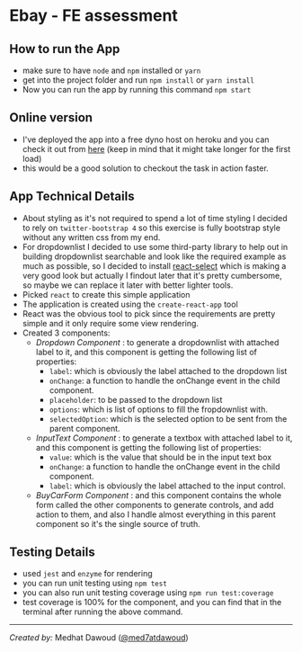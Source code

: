 # Ebay - FE assessment

## How to run the App
* make sure to have `node` and `npm` installed or `yarn`
* get into the project folder and run `npm install` or `yarn install`
* Now you can run the app by running this command `npm start`

## Online version 
- I've deployed the app into a free dyno host on heroku and you can check it out from [here](https://ebay-buy-car.herokuapp.com) (keep in mind that it might take longer for the first load)
- this would be a good solution to checkout the task in action faster.

## App Technical Details
* About styling as it's not required to spend a lot of time styling I decided to rely on `twitter-bootstrap 4` so this exercise is fully bootstrap style without any written css from my end.
* For dropdownlist I decided to use some third-party library to help out in building dropdownlist searchable and look like the required example as much as possible, so I decided to install [react-select](https://github.com/JedWatson/react-select) which is making a very good look but actually I findout later that it's pretty cumbersome, so maybe we can replace it later with better lighter tools.
* Picked `react` to create this simple application
* The application is created using the `create-react-app` tool
* React was the obvious tool to pick since the requirements are pretty simple and it only require some view rendering.
* Created 3 components:
  * _Dropdown Component_ : to generate a dropdownlist with attached label to it, and this component is getting the following list of properties:
    - `label`: which is obviously the label attached to the dropdown list
    - `onChange`: a function to handle the onChange event in the child component.
    - `placeholder`: to be passed to the dropdown list
    - `options`: which is list of options to fill the fropdownlist with.
    - `selectedOption`: which is the selected option to be sent from the parent component.
  * _InputText Component_ : to generate a textbox with attached label to it, and this component is getting the following list of properties:
    - `value`: which is the value that should be in the input text box
    - `onChange`: a function to handle the onChange event in the child component.
    - `label`: which is obviously the label attached to the input control.
  * _BuyCarForm Component_ : and this component contains the whole form called the other components to generate controls, and add action to them, and also I handle almost everything in this parent component so it's the single source of truth.

## Testing Details
* used `jest` and `enzyme` for rendering
* you can run unit testing using `npm test`
* you can also run unit testing coverage using `npm run test:coverage`
* test coverage is 100% for the component, and you can find that in the terminal after running the above command.

---
_Created by:_ Medhat Dawoud ([@med7atdawoud](https://twitter.com/Med7atDawoud))